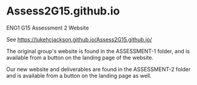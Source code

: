 # Assess2G15.github.io
ENG1 G15 Assessment 2 Website

See https://lukehcjackson.github.io/Assess2G15.github.io/

The original group's website is found in the ASSESSMENT-1 folder, and is available from a button on the landing page of the website.

Our new website and deliverables are found in the ASSESSMENT-2 folder and is available from a button on the landing page as well.
